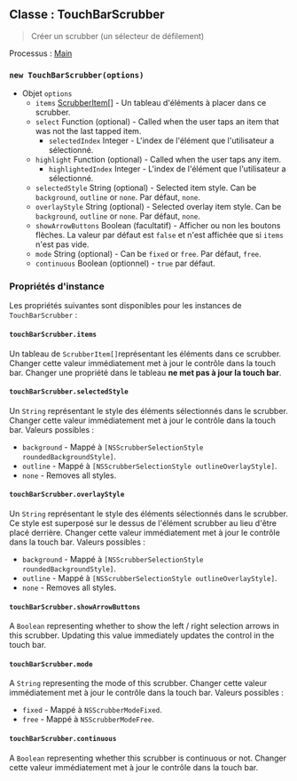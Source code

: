 ## Classe : TouchBarScrubber

> Créer un scrubber (un sélecteur de défilement)

Processus : [Main](../glossary.md#main-process)

### `new TouchBarScrubber(options)`

* Objet `options`
  * `items` [ScrubberItem[]](structures/scrubber-item.md) - Un tableau d'éléments à placer dans ce scrubber.
  * `select` Function (optional) - Called when the user taps an item that was not the last tapped item.
    * `selectedIndex` Integer - L'index de l'élément que l'utilisateur a sélectionné.
  * `highlight` Function (optional) - Called when the user taps any item.
    * `highlightedIndex` Integer - L'index de l'élément que l'utilisateur a sélectionné.
  * `selectedStyle` String (optional) - Selected item style. Can be `background`, `outline` or `none`. Par défaut, `none`.
  * `overlayStyle` String (optional) - Selected overlay item style. Can be `background`, `outline` or `none`. Par défaut, `none`.
  * `showArrowButtons` Boolean (facultatif) - Afficher ou non les boutons flèches. La valeur par défaut est `false` et n'est affichée que si `items` n'est pas vide.
  * `mode` String (optional) - Can be `fixed` or `free`. Par défaut, `free`.
  * `continuous` Boolean (optionnel) - `true` par défaut.

### Propriétés d'instance

Les propriétés suivantes sont disponibles pour les instances de `TouchBarScrubber` :

#### `touchBarScrubber.items`

Un tableau de `ScrubberItem[]`représentant les éléments dans ce scrubber. Changer cette valeur immédiatement met à jour le contrôle dans la touch bar. Changer une propriété dans le tableau **ne met pas à jour la touch bar**.

#### `touchBarScrubber.selectedStyle`

Un `String` représentant le style des éléments sélectionnés dans le scrubber. Changer cette valeur immédiatement met à jour le contrôle dans la touch bar. Valeurs possibles :

* `background` - Mappé à `[NSScrubberSelectionStyle roundedBackgroundStyle]`.
* `outline` - Mappé à `[NSScrubberSelectionStyle outlineOverlayStyle]`.
* `none` - Removes all styles.

#### `touchBarScrubber.overlayStyle`

Un `String` représentant le style des éléments sélectionnés dans le scrubber. Ce style est superposé sur le dessus de l'élément scrubber au lieu d'être placé derrière. Changer cette valeur immédiatement met à jour le contrôle dans la touch bar. Valeurs possibles :

* `background` - Mappé à `[NSScrubberSelectionStyle roundedBackgroundStyle]`.
* `outline` - Mappé à `[NSScrubberSelectionStyle outlineOverlayStyle]`.
* `none` - Removes all styles.

#### `touchBarScrubber.showArrowButtons`

A `Boolean` representing whether to show the left / right selection arrows in this scrubber. Updating this value immediately updates the control in the touch bar.

#### `touchBarScrubber.mode`

A `String` representing the mode of this scrubber. Changer cette valeur immédiatement met à jour le contrôle dans la touch bar. Valeurs possibles :

* `fixed` - Mappé à `NSScrubberModeFixed`.
* `free` - Mappé à `NSScrubberModeFree`.

#### `touchBarScrubber.continuous`

A `Boolean` representing whether this scrubber is continuous or not. Changer cette valeur immédiatement met à jour le contrôle dans la touch bar.

